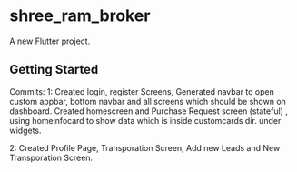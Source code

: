 # shree_ram_broker

A new Flutter project.

## Getting Started

Commits:
1: Created login, register Screens, Generated navbar to open custom appbar, bottom navbar and all screens which should be shown on dashboard. Created homescreen and Purchase Request screen (stateful) , using homeinfocard to show data which is inside customcards dir. under widgets.

2: Created Profile Page, Transporation Screen, Add new Leads and New Transporation Screen.
